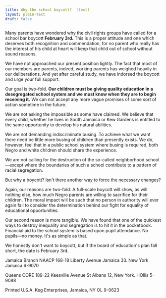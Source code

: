 ```yaml
---
title: Why the school boycott?  (text)
layout: plain-text
draft: false
---
```


Many parents have wondered why the civil rights groups have called for a school bar boycott **February 3rd.** This is a proper attitude and one which deserves both recognition and commendation, for no parent who really has the interest of his child at heart will keep that child out of school without sound reasons.

We have not approached our present position lightly. The fact that most of our members are parents, indeed, working parents has weighed heavily in our deliberations. And yet after careful study, we have indorsed the boycott and urge your full support.

Our goal is two-fold. **Our children must be giving quality education in a desegregated school system and we must know when they are to begin receiving it.** We can not accept any more vague promises of some sort of action sometime in the future.

We are not asking the impossible as some have claimed. We believe that every child, whether he lives in South Jamaica or Kew Gardens is entitled to the same opportunity to develop his natural abilities.

We are not demanding indiscriminate busing. To achieve what we want there need be little more busing of children than presently exists. We do, however, feel that in a public school system where busing is required, both Negro and white children should share the experience.

We are not calling for the destruction of the so-called neighborhood school—except where the boundaries of such a school contribute to a pattern of racial segregation.

But why a boycott? Isn't there another way to force the necessary changes?

Again, our reasons are two-fold. A full-scale boycott will show, as will nothing else, how much Negro parents are willing to sacrifice for their children. The moral impact will be such that no person in authority will ever again fail to consider the determination behind our fight for equality of educational opportunities. 

Our second reason is more tangible. We have found that one of the quickest ways to destroy inequality and segregation is to hit it in the pocketbook. Financial aid to the school system is based upon pupil attendance. No pupils—no money. It's as simple as that.

We honestly don't want to boycott, but if the board of education's plan fall short, the date is February 3rd.

Jamaica Branch NAACP
168-18 Liberty Avenue
Jamaica 33. New York
Jamaica 6-9070 

Queens CORE 
189-22 Keesville Avenue
St Albans 12, New York. 
HOllis 5-9088

Printed U.S.A. Keg Enterprises, Jamaica, NY OL 9-0623
